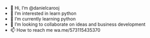 - 👋 Hi, I’m @danielcarooj
- 👀 I’m interested in learn python
- 🌱 I’m currently learning python
- 💞️ I’m looking to collaborate on ideas and business development
- 📫 How to reach me wa.me/573115435370

<!---
danielcarooj/danielcarooj is a ✨ special ✨ repository because its `README.md` (this file) appears on your GitHub profile.
You can click the Preview link to take a look at your changes.
--->
